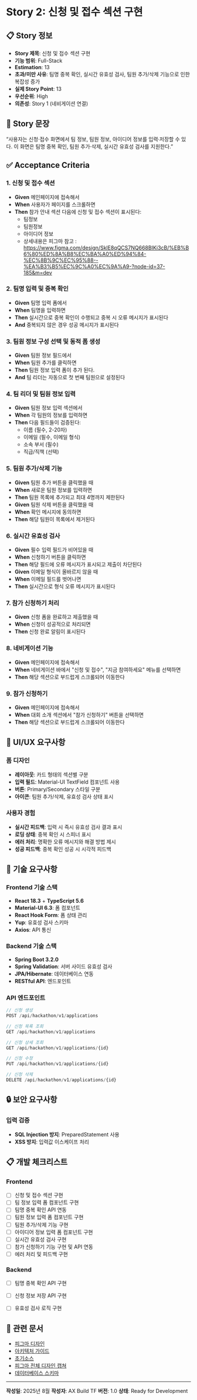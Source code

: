 # Story 2: 신청 및 접수 섹션 구현

## 📋 Story 정보

- **Story 제목**: 신청 및 접수 섹션 구현
- **기능 범위**: Full-Stack
- **Estimation**: 13
- **초과/미만 사유**: 팀명 중복 확인, 실시간 유효성 검사, 팀원 추가/삭제 기능으로 인한 복잡성 증가
- **실제 Story Point**: 13
- **우선순위**: High
- **의존성**: Story 1 (네비게이션 연결)

## 🎯 Story 문장

“사용자는 신청·접수 화면에서 팀 정보, 팀원 정보, 아이디어 정보를 입력·저장할 수 있다. 이 화면은 팀명 중복 확인, 팀원 추가·삭제, 실시간 유효성 검사를 지원한다.”

## ✅ Acceptance Criteria

### 1. 신청 및 접수 섹션 
- **Given** 메인페이지에 접속해서
- **When** 사용자가 페이지를 스크롤하면 
- **Then** 참가 안내 섹션 다음에 신청 및 접수 섹션이 표시된다:
  - 팀정보
  - 팀원정보
  - 아이디어 정보
  - 상세내용은 피그마 참고 : https://www.figma.com/design/SklE8qQCS7NQ668BIKi3cB/%EB%B6%80%ED%8A%B8%EC%BA%A0%ED%94%84-%EC%8B%9C%EC%95%88--%EA%B3%B5%EC%9C%A0%EC%9A%A9-?node-id=37-185&m=dev

### 2. 팀명 입력 및 중복 확인
- **Given** 팀명 입력 폼에서
- **When** 팀명을 입력하면
- **Then** 실시간으로 중복 확인이 수행되고 중복 시 오류 메시지가 표시된다
- **And** 중복되지 않은 경우 성공 메시지가 표시된다

### 3. 팀원 정보 구성 선택 및 동적 폼 생성
- **Given** 팀원 정보 필드에서
- **When** 팀원 추가를 클릭하면
- **Then** 팀원 정보 입력 폼이 추가 된다.
- **And** 팀 리더는 자동으로 첫 번째 팀원으로 설정된다

### 4. 팀 리더 및 팀원 정보 입력
- **Given** 팀원 정보 입력 섹션에서
- **When** 각 팀원의 정보를 입력하면
- **Then** 다음 필드들이 검증된다:
  - 이름 (필수, 2-20자)
  - 이메일 (필수, 이메일 형식)
  - 소속 부서 (필수)
  - 직급/직책 (선택)

### 5. 팀원 추가/삭제 기능
- **Given** 팀원 추가 버튼을 클릭했을 때
- **When** 새로운 팀원 정보를 입력하면
- **Then** 팀원 목록에 추가되고 최대 4명까지 제한된다
- **Given** 팀원 삭제 버튼을 클릭했을 때
- **When** 확인 메시지에 동의하면
- **Then** 해당 팀원이 목록에서 제거된다

### 6. 실시간 유효성 검사
- **Given** 필수 입력 필드가 비어있을 때
- **When** 신청하기 버튼을 클릭하면
- **Then** 해당 필드에 오류 메시지가 표시되고 제출이 차단된다
- **Given** 이메일 형식이 올바르지 않을 때
- **When** 이메일 필드를 벗어나면
- **Then** 실시간으로 형식 오류 메시지가 표시된다

### 7. 참가 신청하기 처리
- **Given** 신청 폼을 완료하고 제출했을 때
- **When** 신청이 성공적으로 처리되면
- **Then** 신청 완료 알림이 표시된다

### 8. 네비게이션 기능
- **Given** 메인페이지에 접속해서
- **When** 네비게이션 바에서 "신청 및 접수", "지금 참여하세요" 메뉴를 선택하면
- **Then** 해당 섹션으로 부드럽게 스크롤되어 이동한다

### 9. 참가 신청하기
- **Given** 메인페이지에 접속해서
- **When** 대회 소개 섹션에서 "참가 신청하기" 버튼을 선택하면
- **Then** 해당 섹션으로 부드럽게 스크롤되어 이동한다


## 🎨 UI/UX 요구사항

### 폼 디자인
- **레이아웃**: 카드 형태의 섹션별 구분
- **입력 필드**: Material-UI TextField 컴포넌트 사용
- **버튼**: Primary/Secondary 스타일 구분
- **아이콘**: 팀원 추가/삭제, 유효성 검사 상태 표시

### 사용자 경험
- **실시간 피드백**: 입력 시 즉시 유효성 검사 결과 표시
- **로딩 상태**: 중복 확인 시 스피너 표시
- **에러 처리**: 명확한 오류 메시지와 해결 방법 제시
- **성공 피드백**: 중복 확인 성공 시 시각적 피드백

## 🔧 기술 요구사항

### Frontend 기술 스택
- **React 18.3** + **TypeScript 5.6**
- **Material-UI 6.3**: 폼 컴포넌트
- **React Hook Form**: 폼 상태 관리
- **Yup**: 유효성 검사 스키마
- **Axios**: API 통신

### Backend 기술 스택
- **Spring Boot 3.2.0**
- **Spring Validation**: 서버 사이드 유효성 검사
- **JPA/Hibernate**: 데이터베이스 연동
- **RESTful API**: 엔드포인트

### API 엔드포인트
```typescript
// 신청 생성
POST /api/hackathon/v1/applications

// 신청 목록 조회
GET /api/hackathon/v1/applications

// 신청 상세 조회
GET /api/hackathon/v1/applications/{id}

// 신청 수정
PUT /api/hackathon/v1/applications/{id}

// 신청 삭제
DELETE /api/hackathon/v1/applications/{id}
```

## 🔒 보안 요구사항

### 입력 검증
- **SQL Injection 방지**: PreparedStatement 사용
- **XSS 방지**: 입력값 이스케이프 처리

## 📋 개발 체크리스트

### Frontend
- [ ] 신청 및 접수 섹션 구현
- [ ] 팀 정보 입력 폼 컴포넌트 구현
- [ ] 팀명 중복 확인 API 연동
- [ ] 팀원 정보 입력 폼 컴포넌트 구현
- [ ] 팀원 추가/삭제 기능 구현
- [ ] 아이디어 정보 입력 폼 컴포넌트 구현
- [ ] 실시간 유효성 검사 구현
- [ ] 참가 신청하기 기능 구현 및 API 연동
- [ ] 에러 처리 및 피드백 구현

### Backend
- [ ] 팀명 중복 확인 API 구현
- [ ] 신청 정보 저장 API 구현
- [ ] 유효성 검사 로직 구현


## 🔗 관련 문서

- [피그마 디자인](https://www.figma.com/design/SklE8qQCS7NQ668BIKi3cB/%EB%B6%80%ED%8A%B8%EC%BA%A0%ED%94%84-%EC%8B%9C%EC%95%88--%EA%B3%B5%EC%9C%A0%EC%9A%A9-?node-id=37-185&m=dev)
- [아키텍처 가이드](../.cursor/rules/mdcRules.md)
- [초기소스](../_backup/AI%20해커톤%20웹사이트/)
- [피그마 전체 디자인 캡쳐](../_backup/1920w_default.png)
- [데이터베이스 스키마](../.cursor/rules/DATABASE_SCHEMA.md)


---

**작성일**: 2025년 8월
**작성자**: AX Build TF
**버전**: 1.0
**상태**: Ready for Development
